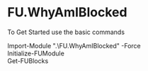 # FU.WhyAmIBlocked

To Get Started use the basic commands  

Import-Module ".\FU.WhyAmIBlocked" -Force  
Initialize-FUModule  
Get-FUBlocks  
